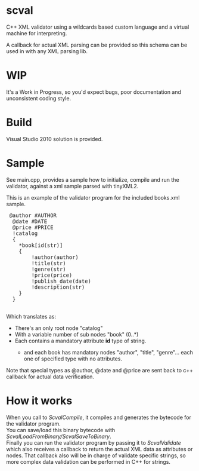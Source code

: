 # scval
C++ XML validator using a wildcards based custom language and a virtual machine for interpreting. 

A callback for actual XML parsing can be provided so this schema can be used in with any XML parsing lib.

# WIP
It's a Work in Progress, so you'd expect bugs, poor documentation and unconsistent coding style.

# Build
Visual Studio 2010 solution is provided.

# Sample
See main.cpp, provides a sample how to initialize, compile and run the validator, against a xml sample parsed with tinyXML2.

This is an example of the validator program for the included books.xml sample.
<pre>
 @author #AUTHOR
  @date #DATE
  @price #PRICE
  !catalog
  {
    *book[id(str)]
    {
        !author(author)
        !title(str)
        !genre(str)
        !price(price)
        !publish_date(date)
        !description(str)
    }
  }
 </pre>
 Which translates as:
* There's an only root node "catalog"
* With a variable number of sub nodes "book" (0..*)
* Each <book> contains a mandatory attribute <b>id</b> type of string.
  * and each book has mandatory nodes "author", "title", "genre"... each one of specified type with no attributes.

Note that special types as @author, @date and @price are sent back to c++ callback for actual data verification.
 
# How it works
 When you call to <i>ScvalCompile</i>, it compiles and generates the bytecode for the validator program.<br/>
 You can save/load this binary bytecode with  <i>ScvalLoadFromBinary/ScvalSaveToBinary</i>.<br/>
 Finally you can run the validator program by passing it to <i>ScvalValidate</i> which also receives a callback to return the actual XML data as attributes or nodes. That callback also will be in charge of validate specific strings, so more complex data validation can be performed in C++ for strings.<br/>
